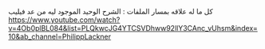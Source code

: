 كل ما له علاقه بمسار الملفات :
الشرح الوحيد الموجود ليه من عد فيليب
https://www.youtube.com/watch?v=4Ob0plBL084&list=PLQkwcJG4YTCSVDhww92llY3CAnc_vUhsm&index=10&ab_channel=PhilippLackner
